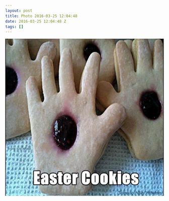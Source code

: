 ```yaml
---
layout: post
title: Photo 2016-03-25 12:04:48
date: 2016-03-25 12:04:48 Z
tags: []
---
```

![](/media/2016/03/141656250284.jpg)
